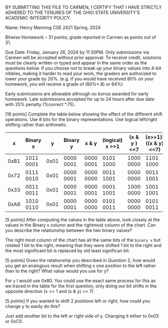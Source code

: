 BY SUBMITTING THIS FILE TO CARMEN, I CERTIFY THAT I HAVE STRICTLY ADHERED TO THE TENURES OF THE OHIO STATE UNIVERSITY’S ACADEMIC INTEGRITY POLICY.

Name: Henry Manning
CSE 2421
Spring, 2024

Bitwise Homework – 31 points; grade reported in Carmen as points out of 31.

Due Date: Friday, January 26, 2024 by 11:30PM. Only submissions via Carmen will be accepted without prior approval. To receive credit, solutions must be clearly written or typed and appear in the same order as the questions below. If you choose not to break up your binary values into 4-bit nibbles, making it harder to read your work, the graders are authorized to lower your grade by 20%.  (e.g.  if you would have received 80% on your homework, you will receive a grade of (80%*.8) or 64%)

Early submissions are allowable although no bonus awarded for early homework.  Late submissions accepted for up to 24 hours after due date with 25% penalty (%correct *.75).                                       

[16 points] Complete the table below showing the effect of the different shift operations.  Use 8 bits for the binary representations.  Use logical left/right shifting rather than arithmetic.

x | Binary x | y | Binary y | x & y | (logical) x >>1 | (x & y )<<7 | (x>>1)&#124;((x & y)<<7)
--- | --- | --- | --- | --- | --- | --- | --- 
0xB1 | 1011 0001 | 0x01 | 0000 0001 | 0000 0001 | 0101 1000 | 1000 0000 | 1101 1000
0x72 | 0111 0010 | 0x01 | 0000 0001 | 0000 0000 | 0011 1001 | 0000 0000 | 0011 1001
0x33 | 0011 0011 | 0x01 | 0000 0001 | 0000 0001 | 0001 1001 | 1000 0000 | 1001 1001
0xA6 | 1010 0110 | 0x01 | 0000 0001 | 0000 0000 | 0101 0011 | 0000 0000 | 0101 0011

[5 points] After computing the values in the table above, look closely at the values in the Binary x column and the rightmost column of the chart. Can you describe the relationship between the two binary values?   

The right most column of the chart has all the same bits of the `binary x` but rotated 1 bit to the right, meaning that they were shifted 1 bit to the right and the most significant bit is replaced by old least significan bit.

[5 points] Given the relationship you described in Question 2, how would you get an analogous result when shifting x one position to the left rather than to the right? What value would you use for y?

For `y` I would use 0x80. You could use the exact same process for this as we traced in the table for the first question, only doing our bit shifts in the opposite direction (x << 1 and (x & y) >> 7)

[5 points] If you wanted to shift 2 positions left or right, how could you change y to easily do this?

Just add another bit to the left or right side of y. Changing it either to 0x03 or 0xC0.